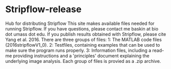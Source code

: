 # Stripflow-release
Hub for distributing Stripflow
This site makes available files needed for running Stripflow. If you have questions, please contact me baskin at bio dot umass dot edu.
If you publish results obtained with Stripflow, please cite Yang et al. 2016.
There are three groups of files:
1: The MATLAB code files (2016stripflowV1_0).
2: Testfiles, containing examples that can be used to make sure the program runs properly.
3: Information files, including a read-me providing instructions and a 'principles' document explaining the underlying image analysis.
Each group of files is provied as a .zip archive.
